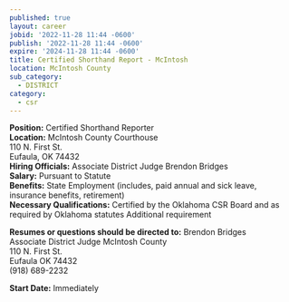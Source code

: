 ```yaml
---
published: true
layout: career
jobid: '2022-11-28 11:44 -0600'
publish: '2022-11-28 11:44 -0600'
expire: '2024-11-28 11:44 -0600'
title: Certified Shorthand Report - McIntosh
location: McIntosh County
sub_category:
  - DISTRICT
category:
  - csr
---
```

**Position:** Certified Shorthand Reporter  
**Location:** McIntosh County Courthouse  
110 N. First St.   
Eufaula, OK 74432  
**Hiring Officials:** Associate District Judge Brendon Bridges  
**Salary:** Pursuant to Statute  
**Benefits:** State Employment (includes, paid annual and sick leave, insurance benefits, retirement)  
**Necessary Qualifications:** Certified by the Oklahoma CSR Board and as required by Oklahoma statutes Additional requirement  

**Resumes or questions should be directed to:**
Brendon Bridges  
Associate District Judge McIntosh County  
110 N. First St.   
Eufaula OK 74432  
(918) 689-2232  
 
**Start Date:** Immediately

